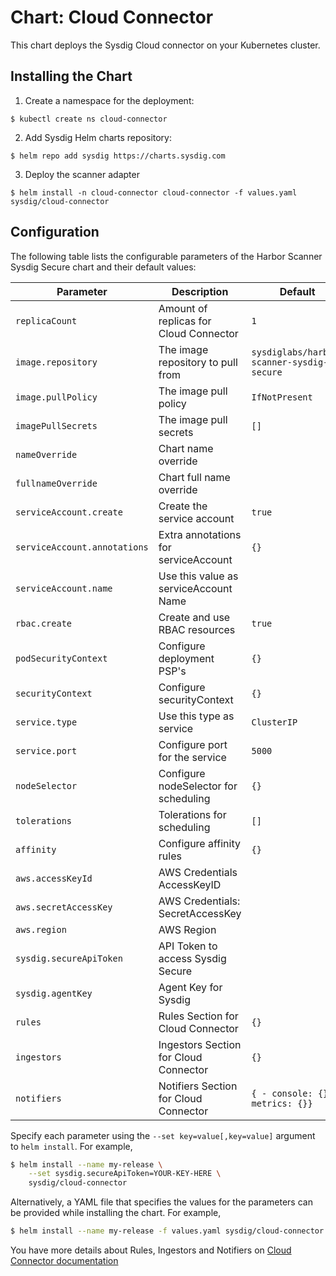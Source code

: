 # Chart: Cloud Connector

This chart deploys the Sysdig Cloud connector on your Kubernetes cluster.

## Installing the Chart

1. Create a namespace for the deployment:

```
$ kubectl create ns cloud-connector
```

2. Add Sysdig Helm charts repository:

```
$ helm repo add sysdig https://charts.sysdig.com
```

3. Deploy the scanner adapter

```
$ helm install -n cloud-connector cloud-connector -f values.yaml sysdig/cloud-connector
```

## Configuration

The following table lists the configurable parameters of the Harbor Scanner
Sysdig Secure chart and their default values:

| Parameter                    | Description                            | Default                                   |
| ---                          | ---                                    | ---                                       |
| `replicaCount`               | Amount of replicas for Cloud Connector | `1`                                       |
| `image.repository`           | The image repository to pull from      | `sysdiglabs/harbor-scanner-sysdig-secure` |
| `image.pullPolicy`           | The image pull policy                  | `IfNotPresent`                            |
| `imagePullSecrets`           | The image pull secrets                 | `[]`                                      |
| `nameOverride`               | Chart name override                    | ` `                                       |
| `fullnameOverride`           | Chart full name override               | ` `                                       |
| `serviceAccount.create`      | Create the service account             | `true`                                    |
| `serviceAccount.annotations` | Extra annotations for serviceAccount   | `{}`                                      |
| `serviceAccount.name`        | Use this value as serviceAccount Name  | ` `                                       |
| `rbac.create`                | Create and use RBAC resources          | `true`                                    |
| `podSecurityContext`         | Configure deployment PSP's             | `{}`                                      |
| `securityContext`            | Configure securityContext              | `{}`                                      |
| `service.type`               | Use this type as service               | `ClusterIP`                               |
| `service.port`               | Configure port for the service         | `5000`                                    |
| `nodeSelector`               | Configure nodeSelector for scheduling  | `{}`                                      |
| `tolerations`                | Tolerations for scheduling             | `[]`                                      |
| `affinity`                   | Configure affinity rules               | `{}`                                      |
| `aws.accessKeyId`            | AWS Credentials AccessKeyID            | ` `                                       |
| `aws.secretAccessKey`        | AWS Credentials: SecretAccessKey       | ` `                                       |
| `aws.region`                 | AWS Region                             | ` `                                       |
| `sysdig.secureApiToken`      | API Token to access Sysdig Secure      | ` `                                       |
| `sysdig.agentKey`            | Agent Key for Sysdig                   | ` `                                       |
| `rules`                      | Rules Section for Cloud Connector      | `{}`                                      |
| `ingestors`                  | Ingestors Section for Cloud Connector  | `{}`                                      |
| `notifiers`                  | Notifiers Section for Cloud Connector  | `{ - console: {}, - metrics: {}}`         |


Specify each parameter using the `--set key=value[,key=value]` argument to `helm install`. For example,

```bash
$ helm install --name my-release \
    --set sysdig.secureApiToken=YOUR-KEY-HERE \
    sysdig/cloud-connector
```

Alternatively, a YAML file that specifies the values for the parameters can be provided while installing the chart. For example,

```bash
$ helm install --name my-release -f values.yaml sysdig/cloud-connector
```

You have more details about Rules, Ingestors and Notifiers on [Cloud Connector documentation](https://sysdiglabs.github.io/cloud-connector/config-file.html)
